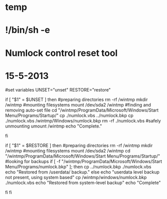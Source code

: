temp
====
# !/bin/sh -e
# Numlock control reset tool
# 15-5-2013

#set variables
UNSET="unset"
RESTORE="restore"

if [ "$1" = $UNSET ]
then
  #preparing directories
	rm -rf /wintmp
	mkdir /wintmp
	#mounting filesystems
	mount /dev/sda2 /wintmp
	#finding and removing auto-set file
	cd "/wintmp/ProgramData/Microsoft/Windows/Start Menu/Programs/Startup/"
	cp ./numlock.vbs ../numlock.bkp
	cp ./numlock.vbs /wintmp/Windows/numlock.bkp
	rm -rf ./numlock.vbs
	#safely unmounting
	umount /wintmp
	echo "Complete."

fi
	
if [ "$1" = $RESTORE ]
then
	#preparing directories
	rm -rf /wintmp
	mkdir /wintmp
	#mounting filesystems
	mount /dev/sda2 /wintmp
	cd "/wintmp/ProgramData/Microsoft/Windows/Start Menu/Programs/Startup/"
	#looking for backups
	if [ -f "/wintmp/ProgramData/Microsoft/Windows/Start Menu/Programs/numlock.bkp" ];
		then
			cp ../numlock.bkp ./numlock.vbs
			echo "Restored from /userdata/ backup."
		else
			echo "userdata level backup not present, using system based"
			cp /wintmp/windows/numlock.bkp ./numlock.vbs
			echo "Restored from system-level backup"
	echo "Complete"
	
fi
fi
